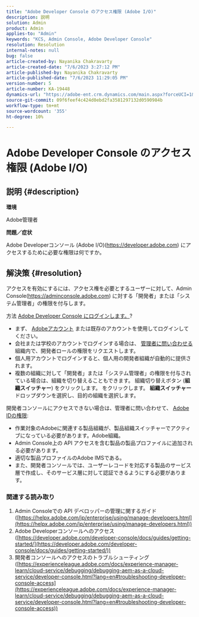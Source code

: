 ```yaml
---
title: "Adobe Developer Console のアクセス権限 (Adobe I/O)"
description: 説明
solution: Admin
product: Admin
applies-to: "Admin"
keywords: "KCS, Admin Console, Adobe Developer Console"
resolution: Resolution
internal-notes: null
bug: false
article-created-by: Nayanika Chakravarty
article-created-date: "7/6/2023 3:27:12 PM"
article-published-by: Nayanika Chakravarty
article-published-date: "7/6/2023 11:29:05 PM"
version-number: 5
article-number: KA-19448
dynamics-url: "https://adobe-ent.crm.dynamics.com/main.aspx?forceUCI=1&pagetype=entityrecord&etn=knowledgearticle&id=98e33c91-111c-ee11-8f6e-6045bd006d92"
source-git-commit: 09f6feef4c424d0ebd2fa3581297132d0590984b
workflow-type: tm+mt
source-wordcount: '355'
ht-degree: 10%

---
```


# Adobe Developer Console のアクセス権限 (Adobe I/O)

## 説明 {#description}


<b>環境</b>

Adobe管理者

<b>問題／症状</b>

Adobe Developerコンソール (Adobe I/O)(https://developer.adobe.com) にアクセスするために必要な権限は何ですか。


## 解決策 {#resolution}


アクセスを有効にするには、アクセス権を必要とするユーザーに対して、Admin Console(https://adminconsole.adobe.com) に対する「開発者」または「システム管理者」の権限を付与します。

方法 [Adobe Developer Console にログインします。](https://developer.adobe.com/developer-console/docs/guides/getting-started/)?

- まず、 [Adobeアカウント](https://developer.adobe.com/console) または既存のアカウントを使用してログインしてください。
- 会社または学校のアカウントでログインする場合は、 [管理者に問い合わせる](https://helpx.adobe.com/enterprise/kb/contact-administrator.html) 組織内で、開発者ロールの権限をリクエストします。
- 個人用アカウントでログインすると、個人用の開発者組織が自動的に提供されます。
- 複数の組織に対して「開発者」または「システム管理者」の権限を付与されている場合は、組織を切り替えることもできます。 組織切り替えボタン (<b>組織スイッチャー</b>) をクリックします。 をクリックします。 <b>組織スイッチャー</b> ドロップダウンを選択し、目的の組織を選択します。


開発者コンソールにアクセスできない場合は、管理者に問い合わせて、 [Adobe IDの権限](https://experienceleague.adobe.com/docs/experience-manager-learn/cloud-service/debugging/debugging-aem-as-a-cloud-service/developer-console.html?lang=en#developer-console-access):

- 作業対象のAdobeに関連する製品組織が、製品組織スイッチャーでアクティブになっている必要があります。Adobe組織。
- Admin Console上の API アクセスを含む製品の製品プロファイルに追加される必要があります。
- 適切な製品プロファイルのAdobe IMSである。
- また、開発者コンソールでは、ユーザーレコードを対応する製品のサービス層で作成し、そのサービス層に対して認証できるようにする必要があります。


### 関連する読み取り

1. Admin Consoleでの API デベロッパーの管理に関するガイド<b> </b>([https://helpx.adobe.com/jp/enterprise/using/manage-developers.html](https://helpx.adobe.com/jp/enterprise/using/manage-developers.html))
2. Adobe Developerコンソールへのアクセス ([https://developer.adobe.com/developer-console/docs/guides/getting-started/](https://developer.adobe.com/developer-console/docs/guides/getting-started/))
3. 開発者コンソールへのアクセスのトラブルシューティング ([https://experienceleague.adobe.com/docs/experience-manager-learn/cloud-service/debugging/debugging-aem-as-a-cloud-service/developer-console.html?lang=en#troubleshooting-developer-console-access](https://experienceleague.adobe.com/docs/experience-manager-learn/cloud-service/debugging/debugging-aem-as-a-cloud-service/developer-console.html?lang=en#troubleshooting-developer-console-access))



